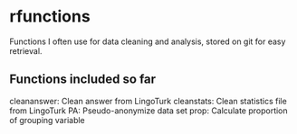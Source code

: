 # rfunctions
Functions I often use for data cleaning and analysis, stored on git for easy retrieval.

## Functions included so far

cleananswer: Clean answer from LingoTurk
cleanstats: Clean statistics file from LingoTurk
PA: Pseudo-anonymize data set
prop: Calculate proportion of grouping variable